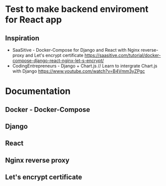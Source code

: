 # Test to make backend enviroment for React app
## Inspiration
* SaaSitive - Docker-Compose for Django and React with Nginx reverse-proxy and Let's encrypt certificate
https://saasitive.com/tutorial/docker-compose-django-react-nginx-let-s-encrypt/
* CodingEntrepreneurs - Django + Chart.js // Learn to intergrate Chart.js with Django
https://www.youtube.com/watch?v=B4Vmm3yZPgc

# Documentation
## Docker - Docker-Compose
## Django
## React
## Nginx reverse proxy
## Let's encrypt certificate
